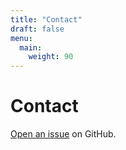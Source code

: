 ```yaml
---
title: "Contact"
draft: false
menu:
  main:
    weight: 90
---
```


# Contact

[Open an issue](https://github.com/lukashchu/hugo-hugo-mock-landing-page-domain-name/issues/new) on GitHub.
